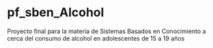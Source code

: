 # pf_sben_Alcohol
Proyecto final para la materia de Sistemas Basados en Conocimiento a cerca del consumo de alcohol en adolescentes de 15 a 19 años
